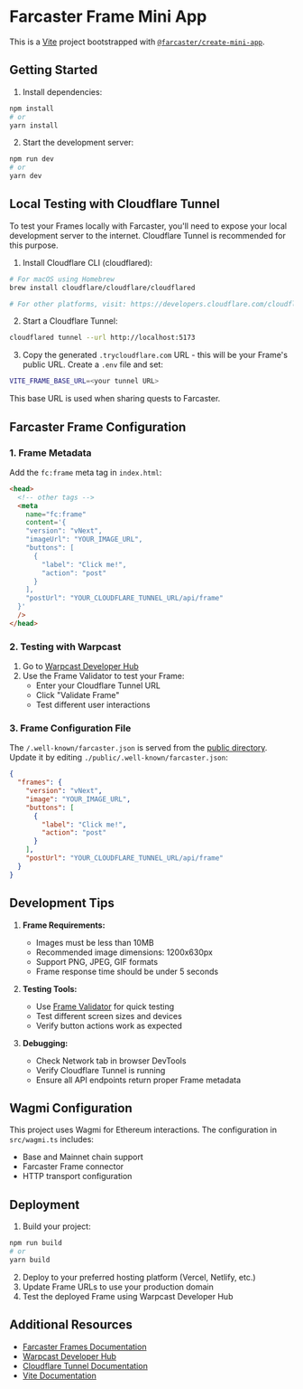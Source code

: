 # Farcaster Frame Mini App

This is a [Vite](https://vitejs.dev) project bootstrapped with [`@farcaster/create-mini-app`](https://github.com/farcasterxyz/frames/tree/main/packages/create-mini-app).

## Getting Started

1. Install dependencies:

```bash
npm install
# or
yarn install
```

2. Start the development server:

```bash
npm run dev
# or
yarn dev
```

## Local Testing with Cloudflare Tunnel

To test your Frames locally with Farcaster, you'll need to expose your local development server to the internet. Cloudflare Tunnel is recommended for this purpose.

1. Install Cloudflare CLI (cloudflared):

```bash
# For macOS using Homebrew
brew install cloudflare/cloudflare/cloudflared

# For other platforms, visit: https://developers.cloudflare.com/cloudflare-one/connections/connect-apps/install-and-setup/installation
```

2. Start a Cloudflare Tunnel:

```bash
cloudflared tunnel --url http://localhost:5173
```

3. Copy the generated `.trycloudflare.com` URL - this will be your Frame's public URL. Create a `.env` file and set:

```bash
VITE_FRAME_BASE_URL=<your tunnel URL>
```

This base URL is used when sharing quests to Farcaster.

## Farcaster Frame Configuration

### 1. Frame Metadata

Add the `fc:frame` meta tag in `index.html`:

```html
<head>
  <!-- other tags -->
  <meta
    name="fc:frame"
    content='{
    "version": "vNext",
    "imageUrl": "YOUR_IMAGE_URL",
    "buttons": [
      {
        "label": "Click me!",
        "action": "post"
      }
    ],
    "postUrl": "YOUR_CLOUDFLARE_TUNNEL_URL/api/frame"
  }'
  />
</head>
```

### 2. Testing with Warpcast

1. Go to [Warpcast Developer Hub](https://warpcast.com/~/developers)
2. Use the Frame Validator to test your Frame:
   - Enter your Cloudflare Tunnel URL
   - Click "Validate Frame"
   - Test different user interactions

### 3. Frame Configuration File

The `/.well-known/farcaster.json` is served from the [public directory](https://vitejs.dev/guide/assets). Update it by editing `./public/.well-known/farcaster.json`:

```json
{
  "frames": {
    "version": "vNext",
    "image": "YOUR_IMAGE_URL",
    "buttons": [
      {
        "label": "Click me!",
        "action": "post"
      }
    ],
    "postUrl": "YOUR_CLOUDFLARE_TUNNEL_URL/api/frame"
  }
}
```

## Development Tips

1. **Frame Requirements:**

   - Images must be less than 10MB
   - Recommended image dimensions: 1200x630px
   - Support PNG, JPEG, GIF formats
   - Frame response time should be under 5 seconds

2. **Testing Tools:**

   - Use [Frame Validator](https://warpcast.com/~/developers) for quick testing
   - Test different screen sizes and devices
   - Verify button actions work as expected

3. **Debugging:**
   - Check Network tab in browser DevTools
   - Verify Cloudflare Tunnel is running
   - Ensure all API endpoints return proper Frame metadata

## Wagmi Configuration

This project uses Wagmi for Ethereum interactions. The configuration in `src/wagmi.ts` includes:

- Base and Mainnet chain support
- Farcaster Frame connector
- HTTP transport configuration

## Deployment

1. Build your project:

```bash
npm run build
# or
yarn build
```

2. Deploy to your preferred hosting platform (Vercel, Netlify, etc.)
3. Update Frame URLs to use your production domain
4. Test the deployed Frame using Warpcast Developer Hub

## Additional Resources

- [Farcaster Frames Documentation](https://docs.farcaster.xyz/reference/frames/spec)
- [Warpcast Developer Hub](https://warpcast.com/~/developers)
- [Cloudflare Tunnel Documentation](https://developers.cloudflare.com/cloudflare-one/connections/connect-apps)
- [Vite Documentation](https://vitejs.dev)

